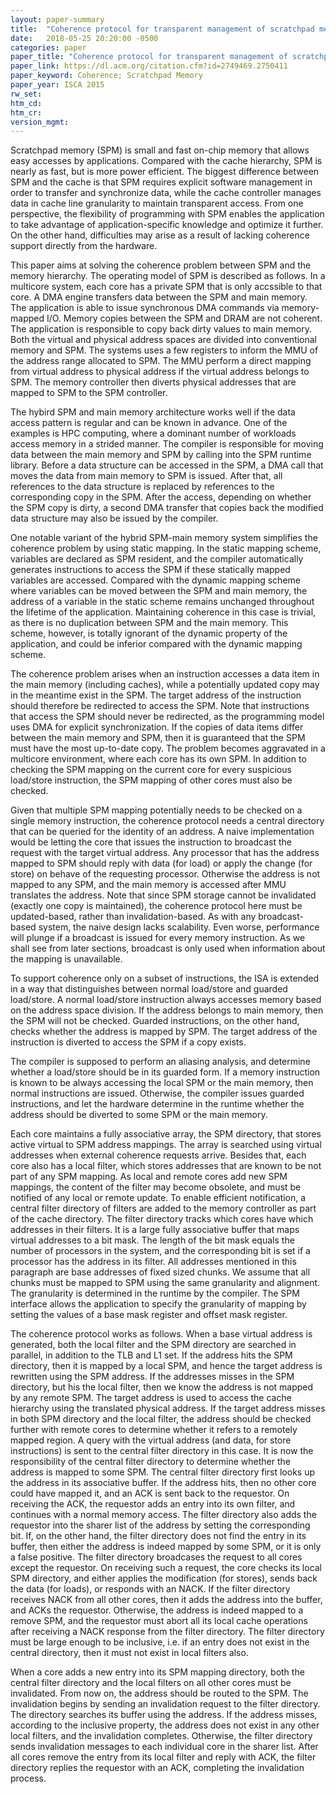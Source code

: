 ```yaml
---
layout: paper-summary
title:  "Coherence protocol for transparent management of scratchpad memories in shared memory manycore architectures"
date:   2018-05-25 20:20:00 -0500
categories: paper
paper_title: "Coherence protocol for transparent management of scratchpad memories in shared memory manycore architectures"
paper_link: https://dl.acm.org/citation.cfm?id=2749469.2750411
paper_keyword: Coherence; Scratchpad Memory
paper_year: ISCA 2015
rw_set: 
htm_cd: 
htm_cr: 
version_mgmt: 
--- 
```


Scratchpad memory (SPM) is small and fast on-chip memory that allows easy accesses by applications. Compared 
with the cache hierarchy, SPM is nearly as fast, but is more power efficient. The biggest difference between
SPM and the cache is that SPM requires explicit software management in order to transfer and synchronize data,
while the cache controller manages data in cache line granularity to maintain transparent access. From one perspective,
the flexibility of programming with SPM enables the application to take advantage of application-specific knowledge
and optimize it further. On the other hand, difficulties may arise as a result of lacking coherence support 
directly from the hardware. 

This paper aims at solving the coherence problem between SPM and the memory hierarchy. The operating model of 
SPM is described as follows. In a multicore system, each core has a private SPM that is only accssible to that core. 
A DMA engine transfers data between the SPM and main memory. The application is able to issue synchronous DMA 
commands via memory-mapped I/O. Memory copies between the SPM and DRAM are not coherent. The application
is responsible to copy back dirty values to main memory. Both the virtual and physical address spaces are divided 
into conventional memory and SPM. The systems uses a few registers to inform the MMU of the address range allocated to 
SPM. The MMU perform a direct mapping from virtual address to physical address if the virtual address belongs to SPM. 
The memory controller then diverts physical addresses that are mapped to SPM to the SPM controller. 

The hybird SPM and main memory architecture works well if the data access pattern is regular and can be known 
in advance. One of the examples is HPC computing, where a dominant number of workloads access memory in a strided 
manner. The compiler is responsible for moving data between the main memory and SPM by calling into the SPM runtime 
library. Before a data structure can be accessed in the SPM, a DMA call that moves the data from main memory to
SPM is issued. After that, all references to the data structure is replaced by references to the corresponding copy
in the SPM. After the access, depending on whether the SPM copy is dirty, a second DMA transfer that copies back the 
modified data structure may also be issued by the compiler. 

One notable variant of the hybrid SPM-main memory system simplifies the coherence problem by using static mapping. 
In the static mapping scheme, variables are declared as SPM resident, and the compiler automatically generates 
instructions to access the SPM if these statically mapped variables are accessed. Compared with the dynamic mapping 
scheme where variables can be moved between the SPM and main memory, the address of a variable in the static scheme remains 
unchanged throughout the lifetime of the application. Maintaining coherence in this case is trivial, as there is no 
duplication between SPM and the main memory. This scheme, however, is totally ignorant of the dynamic property of the 
application, and could be inferior compared with the dynamic mapping scheme. 

The coherence problem arises when an instruction accesses a data item in the main memory (including caches), while 
a potentially updated copy may in the meantime exist in the SPM. The target address of the instruction should 
therefore be redirected to access the SPM. Note that instructions that access the SPM should never be redirected, as the 
programming model uses DMA for explicit synchronization. If the copies of data items differ between the main memory and 
SPM, then it is guaranteed that the SPM must have the most up-to-date copy. The problem becomes aggravated in a multicore
environment, where each core has its own SPM. In addition to checking the SPM mapping on the current core for every 
suspicious load/store instruction, the SPM mapping of other cores must also be checked.

Given that multiple SPM mapping potentially needs to be checked on a single memory instruction, the coherence protocol 
needs a central directory that can be queried for the identity of an address. A naive implementation would be letting
the core that issues the instruction to broadcast the request with the target virtual address. Any processor that has 
the address mapped to SPM should reply with data (for load) or apply the change (for store) on behave of the 
requesting processor. Otherwise the address is not mapped to any SPM, and the main memory is accessed after MMU 
translates the address. Note that since SPM storage cannot be invalidated (exactly one copy is maintained), the coherence 
protocol here must be updated-based, rather than invalidation-based. As with any broadcast-based system, the naive design
lacks scalability. Even worse, performance will plunge if a broadcast is issued for every memory instruction. As 
we shall see from later sections, broadcast is only used when information about the mapping is unavailable.

To support coherence only on a subset of instructions, the ISA is extended in a way that distinguishes between normal load/store
and guarded load/store. A normal load/store instruction always accesses memory based on the address space division. If the address
belongs to main memory, then the SPM will not be checked. Guarded instructions, on the other hand, checks whether the address is 
mapped by SPM. The target address of the instruction is diverted to access the SPM if a copy exists. 

The compiler is supposed to perform an aliasing analysis, and determine whether a load/store should be in its guarded form.
If a memory instruction is known to be always accessing the local SPM or the main memory, then normal instructions are issued. 
Otherwise, the compiler issues guarded instructions, and let the hardware determine in the runtime whether the address
should be diverted to some SPM or the main memory.

Each core maintains a fully associative array, the SPM directory, that stores active virtual to SPM address mappings. 
The array is searched using virtual addresses when external coherence requests arrive. Besides that, each core also has a local 
filter, which stores addresses that are known to be not part of any SPM mapping. As local and remote cores add new SPM mappings, 
the content of the filter may become obsolete, and must be notified of any local or remote update. To enable efficient 
notification, a central filter directory of filters are added to the memory controller as part of the cache directory. 
The filter directory tracks which cores have which addresses in their filters. It is a large fully associative buffer 
that maps virtual addresses to a bit mask. The length of the bit mask equals the number of processors in the system, 
and the corresponding bit is set if a processor has the address in its filter. All addresses mentioned in this paragraph 
are base addresses of fixed sized chunks. We assume that all chunks must be mapped to SPM using the same granularity and 
alignment. The granularity is determined in the runtime by the compiler. The SPM interface allows the application to specify 
the granularity of mapping by setting the values of a base mask register and offset mask register.

The coherence protocol works as follows. When a base virtual address is generated, both the local filter and the SPM 
directory are searched in parallel, in addition to the TLB and L1 set. If the address hits the SPM directory, then
it is mapped by a local SPM, and hence the target address is rewritten using the SPM address. If the addresses misses 
in the SPM directory, but his the local filter, then we know the address is not mapped by any remote SPM. The target 
address is used to access the cache hierarchy using the translated physical address. If the target address misses in 
both SPM directory and the local filter, the address should be checked further with remote cores to determine whether 
it refers to a remotely mapped region. A query with the virtual address (and data, for store instructions) is sent to the central 
filter directory in this case. It is now the responsibility of the central filter directory to determine whether the address 
is mapped to some SPM. The central filter directory first looks up the address in its associative buffer. If the address hits,
then no other core could have mapped it, and an ACK is sent back to the requestor. On receiving the ACK, the requestor 
adds an entry into its own filter, and continues with a normal memory access. The filter directory also adds the requestor 
into the sharer list of the address by setting the corresponding bit. If, on the other hand, the filter directory does not 
find the entry in its buffer, then either the address is indeed mapped by some SPM, or it is only a false positive. The
filter directory broadcases the request to all cores except the requestor. On receiving such a request, the core checks 
its local SPM directory, and either applies the modification (for stores), sends back the data (for loads), or responds 
with an NACK. If the filter directory receives NACK from all other cores, then it adds the address into the buffer,
and ACKs the requestor. Otherwise, the address is indeed mapped to a remove SPM, and the requestor must abort all its 
local cache operations after receiving a NACK response from the filter directory. The filter directory must be large enough
to be inclusive, i.e. if an entry does not exist in the central directory, then it must not exist in local filters also.

When a core adds a new entry into its SPM mapping directory, both the central filter directory and the local filters on 
all other cores must be invalidated. From now on, the address should be routed to the SPM. The invalidation begins by 
sending an invalidation request to the filter directory. The directory searches its buffer using the address. If the 
address misses, according to the inclusive property, the address does not exist in any other local filters, and the 
invalidation completes. Otherwise, the filter directory sends invalidation messages to each individual core in the 
sharer list. After all cores remove the entry from its local filter and reply with ACK, the filter directory replies 
the requestor with an ACK, completing the invalidation process.